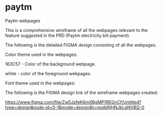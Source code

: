 # paytm
Paytm webpages

This is a comprehensive wireframe of all the webpages relevant to the feature suggested in the PRD (Paytm electricity bill payment).

The following is the detailed FIGMA design consisting of all the webpages.

Color theme used in the webpages:

163C57 -  Color of the background webpage.

white - color of the foreground webpages.

Font theme used in the webpages:

The following is the FIGMA design link of the wireframe webpages created:

https://www.figma.com/file/Zw5JzfeK6mXBgMP1REGnCf/Untitled?type=design&node-id=0-1&mode=design&t=npqbRjHNJkLqNVBQ-0

